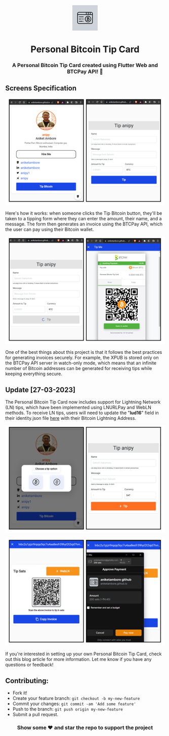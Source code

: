 <div align="center">
    <img src="web/icons/maskable_icon_x192.png?raw=true" width="80px" alt="Personal Bitcoin Tip Card"/>
    <h1> Personal Bitcoin Tip Card </h1>
</div>

<h3 align="center"> A Personal Bitcoin Tip Card created using Flutter Web and BTCPay API! 🚀 </h3>


## Screens Specification

![](screenshot/ss1.png)

Here's how it works: when someone clicks the Tip Bitcoin button, they'll be taken to a tipping form where they can enter the amount, their name, and a message. The form then generates an invoice using the BTCPay API, which the user can pay using their Bitcoin wallet.

![](screenshot/ss2.png)

One of the best things about this project is that it follows the best practices for generating invoices securely. For example, the XPUB is stored only on the BTCPay API server in watch-only mode, which means that an infinite number of Bitcoin addresses can be generated for receiving tips while keeping everything secure.

## Update [27-03-2023]
The Personal Bitcoin Tip Card now includes support for Lightning Network (LN) tips, which have been implemented using LNURLPay and WebLN methods. To receive LN tips, users will need to update the "**lud16**" field in their identity.json file [here](https://github.com/aniketambore/personal-bitcoin-tip-card/blob/main/identity.json#L31) with their Bitcoin Lightning Address.

![](screenshot/ss3.png)

![](screenshot/ss4.png)

If you're interested in setting up your own Personal Bitcoin Tip Card, check out this blog article for more information. Let me know if you have any questions or feedback!

## Contributing:

 - Fork it!
 - Create your feature branch: `git checkout -b my-new-feature`
 - Commit your changes: `git commit -am 'Add some feature'`
 - Push to the branch: `git push origin my-new-feature`
 - Submit a pull request.

 <h3 align="center">Show some ❤ and star the repo to support the project</h3>